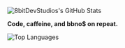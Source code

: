 ![8bitDevStudios's GitHub Stats](https://github-readme-stats.vercel.app/api?username=8bitDevStudios&show_icons=true&theme=github_dark&hide_border=true)

**Code, caffeine, and bbno$ on repeat.**

![Top Languages](https://github-readme-stats.vercel.app/api/top-langs/?username=8bitDevStudios&layout=compact&theme=github_dark&hide_border=true)
